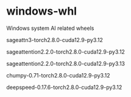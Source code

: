 # windows-whl
Windows system AI related wheels

sageattn3-torch2.8.0-cuda12.9-py3.12

sageattention2.2.0-torch2.8.0-cuda12.9-py3.12

sageattention2.2.0-torch2.8.0-cuda12.9-py3.13

chumpy-0.71-torch2.8.0-cuda12.9-py3.12

deepspeed-0.17.6-torch2.8.0-cuda12.9-py3.12
